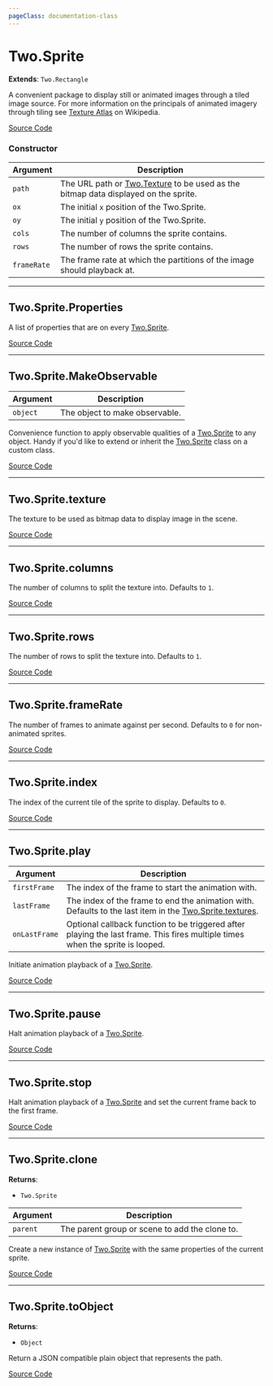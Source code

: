 ```yaml
---
pageClass: documentation-class
---
```


# Two.Sprite


<div class="extends">

__Extends__: `Two.Rectangle`

</div>


A convenient package to display still or animated images through a tiled image source. For more information on the principals of animated imagery through tiling see [Texture Atlas](https://en.wikipedia.org/wiki/Texture_atlas) on Wikipedia.


<div class="meta">

  [Source Code](https://github.com/jonobr1/two.js/blob/dev/src/effects/sprite.js#L11)

</div>



### Constructor


| Argument | Description |
| ---- | ----------- |
|  `path`  | The URL path or [Two.Texture](/documentation/texture) to be used as the bitmap data displayed on the sprite. |
|  `ox`  | The initial `x` position of the Two.Sprite. |
|  `oy`  | The initial `y` position of the Two.Sprite. |
|  `cols`  | The number of columns the sprite contains. |
|  `rows`  | The number of rows the sprite contains. |
|  `frameRate`  | The frame rate at which the partitions of the image should playback at. |



---

<div class="static member ">

## Two.Sprite.Properties








<div class="properties">

A list of properties that are on every [Two.Sprite](/documentation/sprite).

</div>








<div class="meta">

  [Source Code](https://github.com/jonobr1/two.js/blob/dev/src/effects/sprite.js#L86)

</div>






</div>



---

<div class="static function ">

## Two.Sprite.MakeObservable










<div class="params">

| Argument | Description |
| ---- | ----------- |
|  `object`  | The object to make observable. |
</div>




<div class="description">

Convenience function to apply observable qualities of a [Two.Sprite](/documentation/sprite) to any object. Handy if you'd like to extend or inherit the [Two.Sprite](/documentation/sprite) class on a custom class.

</div>



<div class="meta">

  [Source Code](https://github.com/jonobr1/two.js/blob/dev/src/effects/sprite.js#L94)

</div>






</div>



---

<div class="instance member ">

## Two.Sprite.texture








<div class="properties">

The texture to be used as bitmap data to display image in the scene.

</div>








<div class="meta">

  [Source Code](https://github.com/jonobr1/two.js/blob/dev/src/effects/sprite.js#L37)

</div>






</div>



---

<div class="instance member ">

## Two.Sprite.columns








<div class="properties">

The number of columns to split the texture into. Defaults to `1`.

</div>








<div class="meta">

  [Source Code](https://github.com/jonobr1/two.js/blob/dev/src/effects/sprite.js#L52)

</div>






</div>



---

<div class="instance member ">

## Two.Sprite.rows








<div class="properties">

The number of rows to split the texture into. Defaults to `1`.

</div>








<div class="meta">

  [Source Code](https://github.com/jonobr1/two.js/blob/dev/src/effects/sprite.js#L60)

</div>






</div>



---

<div class="instance member ">

## Two.Sprite.frameRate








<div class="properties">

The number of frames to animate against per second. Defaults to `0` for non-animated sprites.

</div>








<div class="meta">

  [Source Code](https://github.com/jonobr1/two.js/blob/dev/src/effects/sprite.js#L68)

</div>






</div>



---

<div class="instance member ">

## Two.Sprite.index








<div class="properties">

The index of the current tile of the sprite to display. Defaults to `0`.

</div>








<div class="meta">

  [Source Code](https://github.com/jonobr1/two.js/blob/dev/src/effects/sprite.js#L76)

</div>






</div>



---

<div class="instance function ">

## Two.Sprite.play










<div class="params">

| Argument | Description |
| ---- | ----------- |
|  `firstFrame`  | The index of the frame to start the animation with. |
|  `lastFrame`  | The index of the frame to end the animation with. Defaults to the last item in the [Two.Sprite.textures](/documentation/sprite/#two-sprite-textures). |
|  `onLastFrame`  | Optional callback function to be triggered after playing the last frame. This fires multiple times when the sprite is looped. |
</div>




<div class="description">

Initiate animation playback of a [Two.Sprite](/documentation/sprite).

</div>



<div class="meta">

  [Source Code](https://github.com/jonobr1/two.js/blob/dev/src/effects/sprite.js#L243)

</div>






</div>



---

<div class="instance function ">

## Two.Sprite.pause













<div class="description">

Halt animation playback of a [Two.Sprite](/documentation/sprite).

</div>



<div class="meta">

  [Source Code](https://github.com/jonobr1/two.js/blob/dev/src/effects/sprite.js#L279)

</div>






</div>



---

<div class="instance function ">

## Two.Sprite.stop













<div class="description">

Halt animation playback of a [Two.Sprite](/documentation/sprite) and set the current frame back to the first frame.

</div>



<div class="meta">

  [Source Code](https://github.com/jonobr1/two.js/blob/dev/src/effects/sprite.js#L291)

</div>






</div>



---

<div class="instance function ">

## Two.Sprite.clone




<div class="returns">

__Returns__:



+ `Two.Sprite`




</div>







<div class="params">

| Argument | Description |
| ---- | ----------- |
|  `parent`  | The parent group or scene to add the clone to. |
</div>




<div class="description">

Create a new instance of [Two.Sprite](/documentation/sprite) with the same properties of the current sprite.

</div>



<div class="meta">

  [Source Code](https://github.com/jonobr1/two.js/blob/dev/src/effects/sprite.js#L305)

</div>






</div>



---

<div class="instance function ">

## Two.Sprite.toObject




<div class="returns">

__Returns__:



+ `Object`




</div>










<div class="description">

Return a JSON compatible plain object that represents the path.

</div>



<div class="meta">

  [Source Code](https://github.com/jonobr1/two.js/blob/dev/src/effects/sprite.js#L332)

</div>






</div>


